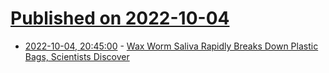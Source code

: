 # [Published on 2022-10-04](index.md)

* [2022-10-04, 20:45:00](https://science.slashdot.org/story/22/10/04/1815249/wax-worm-saliva-rapidly-breaks-down-plastic-bags-scientists-discover?utm_source=rss1.0mainlinkanon&utm_medium=feed) - [Wax Worm Saliva Rapidly Breaks Down Plastic Bags, Scientists Discover](https://science.slashdot.org/story/22/10/04/1815249/wax-worm-saliva-rapidly-breaks-down-plastic-bags-scientists-discover?utm_source=rss1.0mainlinkanon&utm_medium=feed)
